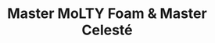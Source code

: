 ---
title: "Master MoLTY Foam & Master Celesté"
url: /karachi/master-molty-foam-and-master-celeste-shop-no-11-ayesha-manzil-furniture-market-aziz-square-block-no-7-shahrah-e-pakistan-federal-b-area/
shop: bed
---